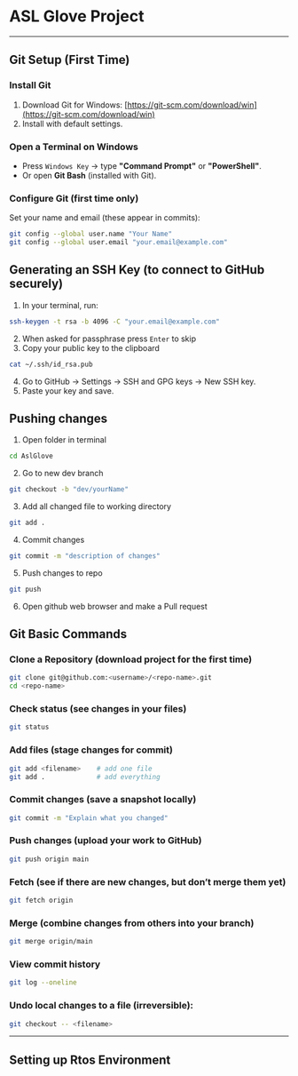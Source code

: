 # ASL Glove Project  


---
## Git Setup (First Time)  

### Install Git  
1. Download Git for Windows: [https://git-scm.com/download/win](https://git-scm.com/download/win)  
2. Install with default settings.  

### Open a Terminal on Windows  
- Press `Windows Key` → type **"Command Prompt"** or **"PowerShell"**.  
- Or open **Git Bash** (installed with Git).  

### Configure Git (first time only)  
Set your name and email (these appear in commits):  
```bash
git config --global user.name "Your Name"
git config --global user.email "your.email@example.com"
```

## Generating an SSH Key (to connect to GitHub securely)

1. In your terminal, run:
```bash
ssh-keygen -t rsa -b 4096 -C "your.email@example.com"
```
2. When asked for passphrase press `Enter` to skip
3. Copy your public key to the clipboard
```bash
cat ~/.ssh/id_rsa.pub
```

4. Go to GitHub → Settings → SSH and GPG keys → New SSH key.
5. Paste your key and save.

## Pushing changes 
1. Open folder in terminal
```bash
cd AslGlove
```
2. Go to new dev branch
```bash
git checkout -b "dev/yourName"
```
3. Add all changed file to working directory
```bash
git add .
```
4. Commit changes
```bash
git commit -m "description of changes"
``` 
5. Push changes to repo
```bash
git push
```
6. Open github web browser and make a Pull request

## Git Basic Commands

### Clone a Repository (download project for the first time)
```bash
git clone git@github.com:<username>/<repo-name>.git
cd <repo-name>
```
### Check status (see changes in your files)
```bash
git status
```
### Add files (stage changes for commit)
```bash
git add <filename>    # add one file
git add .             # add everything
```
### Commit changes (save a snapshot locally)
```bash
git commit -m "Explain what you changed"
```
### Push changes (upload your work to GitHub)
```bash
git push origin main
```
### Fetch (see if there are new changes, but don’t merge them yet)
```bash
git fetch origin
```
### Merge (combine changes from others into your branch)
```bash
git merge origin/main
```
### View commit history
```bash
git log --oneline
```
### Undo local changes to a file (irreversible):
```bash
git checkout -- <filename>
```
--- 

## Setting up Rtos Environment 






